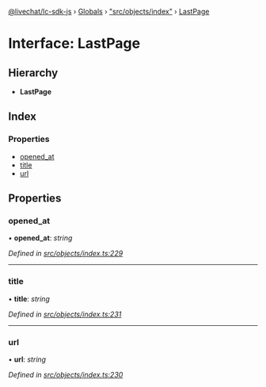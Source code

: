 [@livechat/lc-sdk-js](../README.md) › [Globals](../globals.md) › ["src/objects/index"](../modules/_src_objects_index_.md) › [LastPage](_src_objects_index_.lastpage.md)

# Interface: LastPage

## Hierarchy

* **LastPage**

## Index

### Properties

* [opened_at](_src_objects_index_.lastpage.md#opened_at)
* [title](_src_objects_index_.lastpage.md#title)
* [url](_src_objects_index_.lastpage.md#url)

## Properties

###  opened_at

• **opened_at**: *string*

*Defined in [src/objects/index.ts:229](https://github.com/livechat/lc-sdk-js/blob/9364105/src/objects/index.ts#L229)*

___

###  title

• **title**: *string*

*Defined in [src/objects/index.ts:231](https://github.com/livechat/lc-sdk-js/blob/9364105/src/objects/index.ts#L231)*

___

###  url

• **url**: *string*

*Defined in [src/objects/index.ts:230](https://github.com/livechat/lc-sdk-js/blob/9364105/src/objects/index.ts#L230)*
